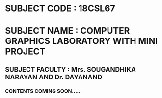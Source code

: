 # SUBJECT CODE : 18CSL67

# SUBJECT NAME : COMPUTER GRAPHICS LABORATORY WITH MINI PROJECT

## SUBJECT FACULTY : Mrs. SOUGANDHIKA NARAYAN AND Dr. DAYANAND 

### CONTENTS COMING SOON......

